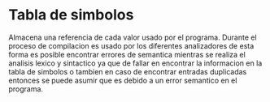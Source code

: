 
# Tabla de simbolos

Almacena una referencia de cada valor usado por el programa. Durante el proceso de compilacion es usado por los diferentes analizadores
de esta forma es posible encontrar errores de semantica mientras se realiza el analisis lexico y sintactico ya que de fallar en encontrar
la informacion en la tabla de simbolos o tambien en caso de encontrar entradas duplicadas entonces se puede asumir que es debido a un error
semantico en el programa.
